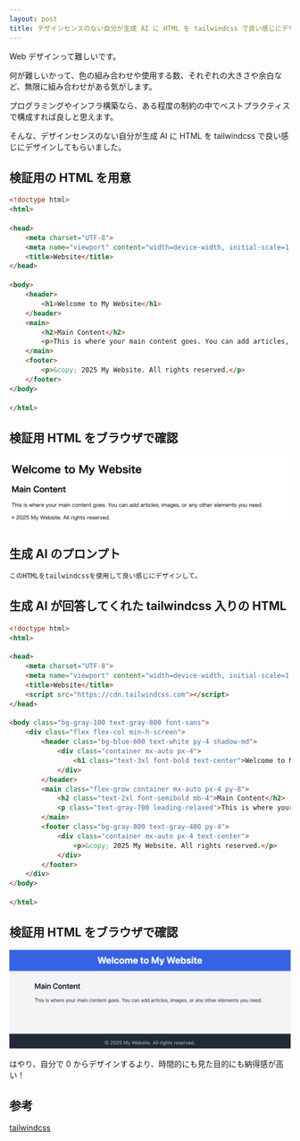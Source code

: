 ```yaml
---
layout: post
title: デザインセンスのない自分が生成 AI に HTML を tailwindcss で良い感じにデザインしてもらった
---
```


Web デザインって難しいです。

何が難しいかって、色の組み合わせや使用する数、それぞれの大きさや余白など、無限に組み合わせがある気がします。

プログラミングやインフラ構築なら、ある程度の制約の中でベストプラクティスで構成すれば良しと思えます。

そんな、デザインセンスのない自分が生成 AI に HTML を tailwindcss で良い感じにデザインしてもらいました。

## 検証用の HTML を用意

```html
<!doctype html>
<html>

<head>
    <meta charset="UTF-8">
    <meta name="viewport" content="width=device-width, initial-scale=1.0">
    <title>Website</title>
</head>

<body>
    <header>
        <h1>Welcome to My Website</h1>
    </header>
    <main>
        <h2>Main Content</h2>
        <p>This is where your main content goes. You can add articles, images, or any other elements you need.</p>
    </main>
    <footer>
        <p>&copy; 2025 My Website. All rights reserved.</p>
    </footer>
</body>

</html>
```

## 検証用 HTML をブラウザで確認

![2025-01-12-tailwindcss-01.png](/assets/img/2025-01-12-tailwindcss-01.png)

## 生成 AI のプロンプト

```txt
このHTMLをtailwindcssを使用して良い感じにデザインして。
```

## 生成 AI が回答してくれた tailwindcss 入りの HTML

```Html
<!doctype html>
<html>

<head>
    <meta charset="UTF-8">
    <meta name="viewport" content="width=device-width, initial-scale=1.0">
    <title>Website</title>
    <script src="https://cdn.tailwindcss.com"></script>
</head>

<body class="bg-gray-100 text-gray-800 font-sans">
    <div class="flex flex-col min-h-screen">
        <header class="bg-blue-600 text-white py-4 shadow-md">
            <div class="container mx-auto px-4">
                <h1 class="text-3xl font-bold text-center">Welcome to My Website</h1>
            </div>
        </header>
        <main class="flex-grow container mx-auto px-4 py-8">
            <h2 class="text-2xl font-semibold mb-4">Main Content</h2>
            <p class="text-gray-700 leading-relaxed">This is where your main content goes. You can add articles, images, or any other elements you need.</p>
        </main>
        <footer class="bg-gray-800 text-gray-400 py-4">
            <div class="container mx-auto px-4 text-center">
                <p>&copy; 2025 My Website. All rights reserved.</p>
            </div>
        </footer>
    </div>
</body>

</html>
```

## 検証用 HTML をブラウザで確認

![2025-01-12-tailwindcss-02.png](/assets/img/2025-01-12-tailwindcss-02.png)

はやり、自分で 0 からデザインするより、時間的にも見た目的にも納得感が高い！

## 参考

[tailwindcss](https://tailwindcss.com/)
